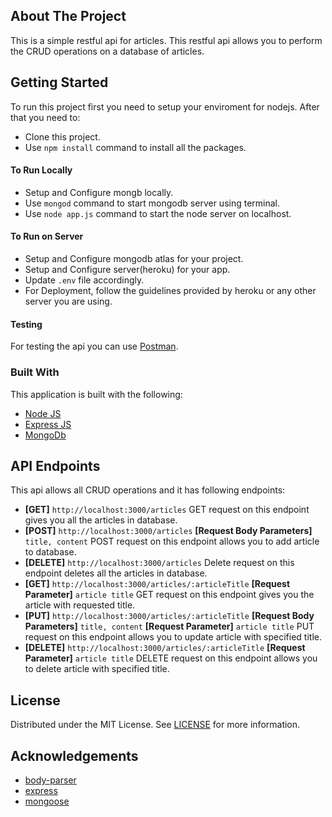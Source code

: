 <!-- ABOUT THE PROJECT -->
## About The Project
This is a simple restful api for articles. This restful api allows you to perform the CRUD operations on a database of articles.

<!-- GETTING STARTED -->
## Getting Started
To run this project first you need to setup your enviroment for nodejs. After that you need to:
* Clone this project.
* Use `npm install` command to install all the packages.

#### To Run Locally
* Setup and Configure mongb locally.
* Use `mongod` command to start mongodb server using terminal.
* Use `node app.js` command to start the node server on localhost.

#### To Run on Server
* Setup and Configure mongodb atlas for your project.
* Setup and Configure server(heroku) for your app.
* Update `.env` file accordingly.
* For Deployment, follow the guidelines provided by heroku or any other server you are using.

#### Testing

For testing the api you can use [Postman](https://www.postman.com/).

### Built With
This application is built with the following:
* [Node JS](https://nodejs.org/en/)
* [Express JS](https://expressjs.com/)
* [MongoDb](https://www.mongodb.com/)


<!-- API Endpoints -->
## API Endpoints
This api allows all CRUD operations and it has following endpoints:
* <b>[GET]</b> `http://localhost:3000/articles` GET request on this endpoint gives you all the articles in database.
* <b>[POST]</b> `http://localhost:3000/articles` <b>[Request Body Parameters]</b> `title, content` POST request on this endpoint allows you to add article to database.
* <b>[DELETE]</b> `http://localhost:3000/articles` Delete request on this endpoint deletes all the articles in database.
* <b>[GET]</b> `http://localhost:3000/articles/:articleTitle` <b>[Request Parameter]</b> `article title` GET request on this endpoint gives you the article with requested title.
* <b>[PUT]</b> `http://localhost:3000/articles/:articleTitle` <b>[Request Body Parameters]</b> `title, content` <b>[Request Parameter]</b> `article title` PUT request on this endpoint allows you to update article with specified title.
* <b>[DELETE]</b> `http://localhost:3000/articles/:articleTitle` <b>[Request Parameter]</b> `article title` DELETE request on this endpoint allows you to delete article with specified title.


<!-- LICENSE -->
## License

Distributed under the MIT License. See [LICENSE](https://github.com/UmarNawaz33/wiki-restful-api/blob/main/LICENSE) for more information.

<!-- ACKNOWLEDGEMENTS -->
## Acknowledgements
* [body-parser](https://www.npmjs.com/package/body-parser)
* [express](https://www.npmjs.com/package/express)
* [mongoose](https://www.npmjs.com/package/mongoose)

